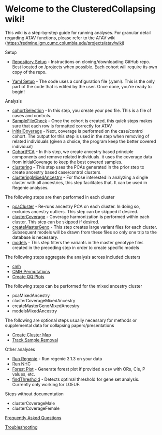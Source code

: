 # Welcome to the ClusteredCollapsing wiki!

This wiki is a step-by-step guide for running analyses. For granular detail regarding ATAV functions, please refer to the ATAV wiki (https://redmine.igm.cumc.columbia.edu/projects/atav/wiki)

Setup
* [Repository Setup](https://github.com/igm-team/ClusteredCollapsing/wiki/Repository-Setup) - Instructions on cloning/downloading GitHub repo. Best located on /projects when possible. Each cohort will require its own copy of the repo.

* [Yaml Setup](https://github.com/igm-team/ClusteredCollapsing/wiki/Yaml-Setup) - The code uses a configuration file (.yaml). This is the only part of the code that is edited by the user. Once done, you're ready to begin!

Analysis
* [cohortSelection](https://github.com/igm-team/ClusteredCollapsing/wiki/Creating-Cohort) - In this step, you create your ped file. This is a file of cases and controls. 
* [SampleFileCheck](https://github.com/igm-team/ClusteredCollapsing/wiki/SampleFileCheck) - Once the cohort is created, this quick steps makes sure that each row is formatted correctly for ATAV
* [initialCoverage](https://github.com/igm-team/ClusteredCollapsing/wiki/Coverage-of-CaseControl-Cohort) - Next, coverage is performed on the case/control cohort. The output for this step is used in the step when removing of related individuals (given a choice, the program keep the better covered individual)
* [CohortPCA](https://github.com/igm-team/ClusteredCollapsing/wiki/Creation-of-Principle-Components-and-Removal-of-Related-Samples) - In this step, we create ancestry based principle components and remove related individuals. it uses the coverage data from initialCoverage to keep the best covered samples.
* [clustering](https://github.com/igm-team/ClusteredCollapsing/wiki/Create-Clusters) - This step uses the PCAs generated in the prior step to create ancestry based case/control clusters.
* [clusteringMixedAncestry](https://github.com/igm-team/ClusteredCollapsing/wiki/Create-Mixed-Ancestry-Cluster) - For those interested in analyzing a single cluster with all ancestries, this step facilitates that. It can be used in Regenie analyses.

The following steps are then performed in each cluster
* [pcaCluster](https://github.com/igm-team/ClusteredCollapsing/wiki/pcaCluster) - Re-runs ancestry PCA on each cluster. In doing so, excludes ancestry outliers. This step can be skipped if desired.
* [clusterCoverage](https://github.com/igm-team/ClusteredCollapsing/wiki/Coverage-by-Cluster) - Coverage harmonization is performed within each cluster. This step can be skipped if desired. 
* [createMasterGeno](https://github.com/igm-team/ClusteredCollapsing/wiki/Master-Variant-File) - This step creates large variant files for each cluster. Subsequent models will be drawn from these files so only one trip to the database is necessary.
* [models](https://github.com/igm-team/ClusteredCollapsing/wiki/Create-Models) - This step filters the variants in the master genotype files created in the preceding step in order to create specific models

The following steps aggregate the analysis across included clusters
* [cmh](https://github.com/igm-team/ClusteredCollapsing/wiki/Gene-Based-CMH)
* [CMH Permutations](https://github.com/igm-team/ClusteredCollapsing/wiki/CMH-Permutations)
* [Create QQ Plots](https://github.com/igm-team/ClusteredCollapsing/wiki/Create-QQ-Plots)

The following steps can be performed for the mixed ancestry cluster
* pcaMixedAncestry
* clusterCoverageMixedAncestry
* createMasterGenoMixedAncestry
* modelsMixedAncestry


The following are optional steps usually necessary for methods or supplemental data for collapsing papers/presentations
* [Create Cluster Map](https://github.com/igm-team/ClusteredCollapsing/wiki/Create-Cluster-Map)
* [Track Sample Removal](https://github.com/igm-team/ClusteredCollapsing/wiki/Track-Sample-Removal)

Other analyses
* [Run Regenie](https://github.com/igm-team/ClusteredCollapsing/wiki/Run-Regenie) - Run regenie 3.1.3 on your data
* [Run NHC](https://github.com/igm-team/ClusteredCollapsing/wiki/Run-NHC)
* [Forest Plot](https://github.com/igm-team/ClusteredCollapsing/wiki/Forest-Plot) - Generate forest plot if provided a csv with ORs, CIs, P values, etc.
* [findThreshold](https://github.com/igm-team/ClusteredCollapsing/wiki/findThreshold) - Detects optimal threshold for gene set analysis. Currently only working for LOEUF.

Steps without documentation
* clusterCoverageMale
* clusterCoverageFemale


[Frequently Asked Questions](https://github.com/igm-team/ClusteredCollapsing/wiki/Frequently-Asked-Questions)

[Troubleshooting](https://github.com/igm-team/ClusteredCollapsing/wiki/Troubleshooting)